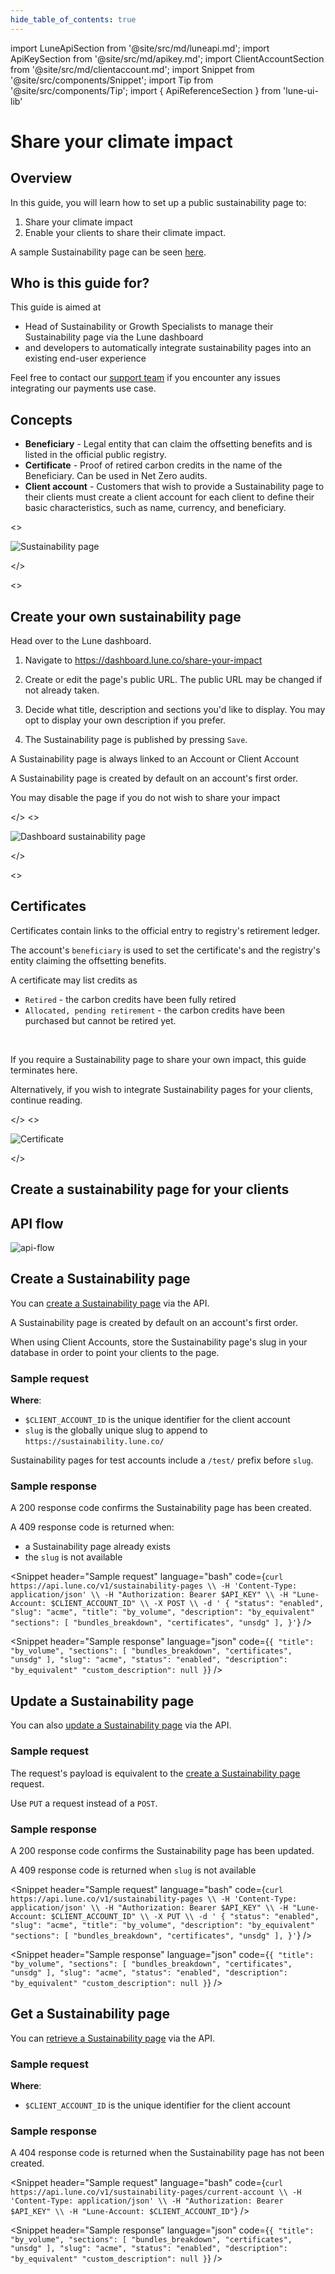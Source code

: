 ```yaml
---
hide_table_of_contents: true
---
```


import LuneApiSection from '@site/src/md/luneapi.md';
import ApiKeySection from '@site/src/md/apikey.md';
import ClientAccountSection from '@site/src/md/clientaccount.md';
import Snippet  from '@site/src/components/Snippet';
import Tip from '@site/src/components/Tip';
import { ApiReferenceSection } from 'lune-ui-lib'

# Share your climate impact

<div className="sections">

<ApiReferenceSection>
<div className="paragraphSections">

<div>

<LuneApiSection />

</div>
<div>

## Overview

In this guide, you will learn how to set up a public sustainability page to:

1. Share your climate impact
2. Enable your clients to share their climate impact.

A sample Sustainability page can be seen [here](https://sustainability.lune.co/lune-example-impact).

</div>
<div>

## Who is this guide for?

This guide is aimed at

* Head of Sustainability or Growth Specialists to manage their Sustainability page via the Lune dashboard
* and developers to automatically integrate sustainability pages into an existing end-user experience

Feel free to contact our [support team](mailto:support@lune.com) if you encounter any issues integrating our payments use case.

</div>
<div>

## Concepts

- **Beneficiary** - Legal entity that can claim the offsetting benefits and is listed in the official public registry.
- **Certificate** - Proof of retired carbon credits in the name of the Beneficiary. Can be used in Net Zero audits.
- **Client account** - Customers that wish to provide a Sustainability page to their clients must create a client account for each client to define their basic characteristics, such as name, currency, and beneficiary.

</div>
</div>
<>

![Sustainability page](/img/sustainability-page.png)

</>
</ApiReferenceSection>

<ApiReferenceSection>

<>

## Create your own sustainability page

Head over to the Lune dashboard.

1. Navigate to https://dashboard.lune.co/share-your-impact

2. Create or edit the page's public URL. The public URL may be changed if not already taken.

3. Decide what title, description and sections you'd like to display. You may opt to display your own description if you prefer.

4. The Sustainability page is published by pressing `Save`.

<Tip>

A Sustainability page is always linked to an Account or Client Account

</Tip>

<Tip>

A Sustainability page is created by default on an account's first order.

You may disable the page if you do not wish to share your impact

</Tip>

</>
<>

![Dashboard sustainability page](/img/dashboard-sustainability-page.png)

</>

</ApiReferenceSection>

<ApiReferenceSection>

<>

## Certificates

Certificates contain links to the official entry to registry's retirement ledger.

The account's `beneficiary` is used to set the certificate's and the registry's entity claiming the offsetting benefits.

A certificate may list credits as

* `Retired` - the carbon credits have been fully retired
* `Allocated, pending retirement` - the carbon credits have been purchased but cannot be retired yet.

<br />

If you require a Sustainability page to share your own impact, this guide terminates here.

Alternatively, if you wish to integrate Sustainability pages for your clients, continue reading.

</>
<>

![Certificate](/img/certificate.png)

</>

</ApiReferenceSection>


<div>

## Create a sustainability page for your clients

## API flow

![api-flow](/img/payments-apiflow.png)

</div>


<ApiKeySection />

<ClientAccountSection />

<ApiReferenceSection>

<div className="paragraphSections">

<div>

## Create a Sustainability page

You can [create a Sustainability page](/resources/sustainability-page/create-sustainability-page) via the API.

<Tip>

A Sustainability page is created by default on an account's first order.

</Tip>

<Tip>

When using Client Accounts, store the Sustainability page's slug in your database in order to point your clients to the page.

</Tip>


</div>
<div>

### Sample request
**Where**:

- `$CLIENT_ACCOUNT_ID` is the unique identifier for the client account
- `slug` is the globally unique slug to append to `https://sustainability.lune.co/`

<Tip>

Sustainability pages for test accounts include a `/test/` prefix before `slug`.

</Tip>

</div>
<div>

### Sample response

A 200 response code confirms the Sustainability page has been created.

A 409 response code is returned when:
* a Sustainability page already exists
* the `slug` is not available

</div>

</div>

<div className="miniSections">

<Snippet
    header="Sample request"
    language="bash"
    code={`curl https://api.lune.co/v1/sustainability-pages \\
  -H 'Content-Type: application/json' \\
  -H "Authorization: Bearer $API_KEY" \\
  -H "Lune-Account: $CLIENT_ACCOUNT_ID" \\
  -X POST \\
  -d '
    {
      "status": "enabled",
      "slug": "acme",
      "title": "by_volume",
      "description": "by_equivalent"
      "sections": [
        "bundles_breakdown",
        "certificates",
        "unsdg"
      ],
    }'`} />

<Snippet
    header="Sample response"
    language="json"
    code={`{
  "title": "by_volume",
  "sections": [
    "bundles_breakdown",
    "certificates",
    "unsdg"
  ],
  "slug": "acme",
  "status": "enabled",
  "description": "by_equivalent"
  "custom_description": null
}`} />

</div>

</ApiReferenceSection>

<ApiReferenceSection>

<div className="paragraphSections">

<div>

## Update a Sustainability page

You can also [update a Sustainability page](/resources/sustainability-page/update-sustainability-page) via the API.

</div>
<div>

### Sample request

The request's payload is equivalent to the [create a Sustainability page](#create-a-sustainability-page) request.

Use `PUT` a request instead of a `POST`.

</div>
<div>

### Sample response

A 200 response code confirms the Sustainability page has been updated.

A 409 response code is returned when `slug` is not available

</div>

</div>

<div className="miniSections">

<Snippet
    header="Sample request"
    language="bash"
    code={`curl https://api.lune.co/v1/sustainability-pages \\
  -H 'Content-Type: application/json' \\
  -H "Authorization: Bearer $API_KEY" \\
  -H "Lune-Account: $CLIENT_ACCOUNT_ID" \\
  -X PUT \\
  -d '
    {
      "status": "enabled",
      "slug": "acme",
      "title": "by_volume",
      "description": "by_equivalent"
      "sections": [
        "bundles_breakdown",
        "certificates",
        "unsdg"
      ],
    }'`} />

<Snippet
    header="Sample response"
    language="json"
    code={`{
  "title": "by_volume",
  "sections": [
    "bundles_breakdown",
    "certificates",
    "unsdg"
  ],
  "slug": "acme",
  "status": "enabled",
  "description": "by_equivalent"
  "custom_description": null
}`} />

</div>

</ApiReferenceSection>

<ApiReferenceSection>

<div className="paragraphSections">

<div>

## Get a Sustainability page

You can [retrieve a Sustainability page](/resources/sustainability-page/get-public-sustainability-page) via the API.

</div>
<div>

### Sample request

**Where**:

- `$CLIENT_ACCOUNT_ID` is the unique identifier for the client account

</div>
<div>

### Sample response

A 404 response code is returned when the Sustainability page has not been created.

</div>

</div>

<div className="miniSections">

<Snippet
    header="Sample request"
    language="bash"
    code={`curl https://api.lune.co/v1/sustainability-pages/current-account \\
  -H 'Content-Type: application/json' \\
  -H "Authorization: Bearer $API_KEY" \\
  -H "Lune-Account: $CLIENT_ACCOUNT_ID"`} />

<Snippet
    header="Sample response"
    language="json"
    code={`{
  "title": "by_volume",
  "sections": [
    "bundles_breakdown",
    "certificates",
    "unsdg"
  ],
  "slug": "acme",
  "status": "enabled",
  "description": "by_equivalent"
  "custom_description": null
}`} />

</div>

</ApiReferenceSection>

</div>
